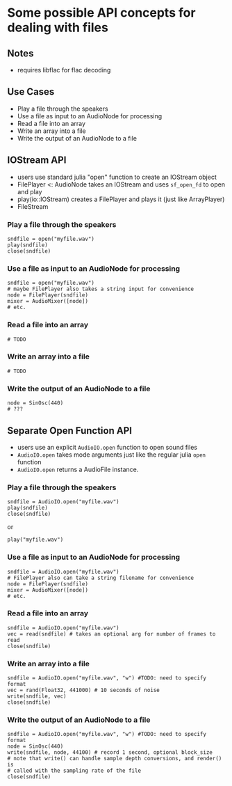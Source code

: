 Some possible API concepts for dealing with files
=================================================

Notes
-----

* requires libflac for flac decoding

Use Cases
---------

* Play a file through the speakers
* Use a file as input to an AudioNode for processing
* Read a file into an array
* Write an array into a file
* Write the output of an AudioNode to a file


IOStream API
------------

* users use standard julia "open" function to create an IOStream object
* FilePlayer <: AudioNode takes an IOStream and uses `sf_open_fd` to open and
  play
* play(io::IOStream) creates a FilePlayer and plays it (just like ArrayPlayer)
* FileStream 

### Play a file through the speakers

    sndfile = open("myfile.wav")
    play(sndfile)
    close(sndfile)

### Use a file as input to an AudioNode for processing

    sndfile = open("myfile.wav")
    # maybe FilePlayer also takes a string input for convenience
    node = FilePlayer(sndfile)
    mixer = AudioMixer([node])
    # etc.

### Read a file into an array

    # TODO

###  Write an array into a file

    # TODO

###  Write the output of an AudioNode to a file

    node = SinOsc(440)
    # ???

Separate Open Function API
--------------------------

* users use an explicit `AudioIO.open` function to open sound files
* `AudioIO.open` takes mode arguments just like the regular julia `open` function
* `AudioIO.open` returns a AudioFile instance.

### Play a file through the speakers

    sndfile = AudioIO.open("myfile.wav")
    play(sndfile)
    close(sndfile)

or

    play("myfile.wav")

### Use a file as input to an AudioNode for processing

    sndfile = AudioIO.open("myfile.wav")
    # FilePlayer also can take a string filename for convenience
    node = FilePlayer(sndfile)
    mixer = AudioMixer([node])
    # etc.

### Read a file into an array

    sndfile = AudioIO.open("myfile.wav")
    vec = read(sndfile) # takes an optional arg for number of frames to read
    close(sndfile)

###  Write an array into a file

    sndfile = AudioIO.open("myfile.wav", "w") #TODO: need to specify format
    vec = rand(Float32, 441000) # 10 seconds of noise
    write(sndfile, vec)
    close(sndfile)

###  Write the output of an AudioNode to a file

    sndfile = AudioIO.open("myfile.wav", "w") #TODO: need to specify format
    node = SinOsc(440)
    write(sndfile, node, 44100) # record 1 second, optional block_size
    # note that write() can handle sample depth conversions, and render() is
    # called with the sampling rate of the file
    close(sndfile)

